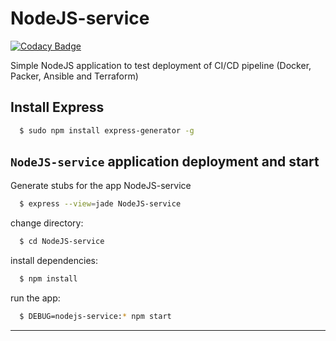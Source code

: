# NodeJS-service

[![Codacy Badge](https://api.codacy.com/project/badge/Grade/54db520cbcb445999203f0513db377f1)](https://app.codacy.com/app/oleggorj/NodeJS-service?utm_source=github.com&utm_medium=referral&utm_content=OlegGorj/NodeJS-service&utm_campaign=badger)

Simple NodeJS application to test deployment of CI/CD pipeline (Docker, Packer, Ansible and Terraform)

## Install Express

```bash
  $ sudo npm install express-generator -g
```

## `NodeJS-service` application deployment and start

Generate stubs for the app NodeJS-service
```bash
  $ express --view=jade NodeJS-service
```

change directory:
```bash
  $ cd NodeJS-service
```

install dependencies:
```bash
  $ npm install
```

run the app:
```bash
  $ DEBUG=nodejs-service:* npm start
```




---
